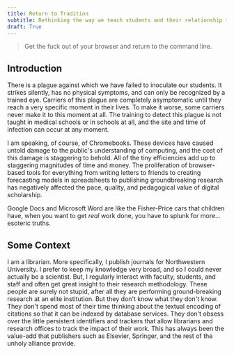 ```yaml
---
title: Return to Tradition
subtitle: Rethinking the way we teach students and their relationship to computing platforms
draft: True
---
```


<!-- markdownlint-disable MD013 -->

> Get the fuck out of your browser and return to the command line.

## Introduction

There is a plague against which we have failed to inoculate our students. It strikes silently, has no physical symptoms, and can only be recognized by a trained eye. Carriers of this plague are completely asymptomatic until they reach a very specific moment in their lives. To make it worse, some carriers never make it to this moment at all. The training to detect this plague is not taught in medical schools or in schools at all, and the site and time of infection can occur at any moment.

I am speaking, of course, of Chromebooks. These devices have caused untold damage to the public's understanding of computing, and the cost of this damage is staggering to behold. All of the tiny efficiencies add up to staggering magnitudes of time and money. The proliferation of browser-based tools for everything from writing letters to friends to creating forecasting models in spreadsheets to publishing groundbreaking research has negatively affected the pace, quality, and pedagogical value of digital scholarship.

Google Docs and Microsoft Word are like the Fisher-Price cars that children have, when you want to get _real_ work done, you have to splunk for more… esoteric truths.

## Some Context

I am a librarian. More specifically, I publish journals for Northwestern University. I prefer to keep my knowledge very broad, and so I could never actually be a scientist. But, I regularly interact with faculty, students, and staff and often get great insight to their research methodology. These people are surely not stupid, after all they are performing ground-breaking research at an elite institution. But they don't know what they don't know. They don't spend most of their time thinking about the textual encoding of citations so that it can be indexed by database services. They don't obsess over the little persistent identifiers and trackers that allow librarians and research offices to track the impact of their work. This has always been the value-add that publishers such as Elsevier, Springer, and the rest of the unholy alliance provide.


